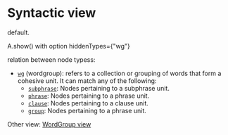 # Syntactic view <a name="start"></a>

default.

A.show() with option hiddenTypes={"wg"}

relation between node typess:
* [`wg`](featuresbynodetype.md#wordgroup-nodes) (wordgroup): refers to a collection or grouping of words that form a cohesive unit. It can match any of the following:
   * [`subphrase`](featuresbynodetype.md#subphrase-nodes): Nodes pertaining to a subphrase unit.
   * [`phrase`](featuresbynodetype.md#phrase-nodes): Nodes pertaining to a phrase unit.
   * [`clause`](featuresbynodetype.md#clause-nodes): Nodes pertaining to a clause unit.
   * [`group`](featuresbynodetype.md#group-nodes): Nodes pertaining to a phrase unit.

Other view: [WordGroup view](wg-view.md#start)
